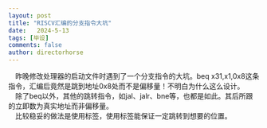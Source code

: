 ```yaml
---
layout: post
title: "RISCV汇编的分支指令大坑"
date:   2024-5-13
tags: [毕设]
comments: false
author: directorhorse
---
```

&ensp;&ensp;昨晚修改处理器的启动文件时遇到了一个分支指令的大坑。beq x31,x1,0x8这条指令，汇编后竟然是跳到地址0x8处而不是偏移量！不明白为什么这么设计。\
&ensp;&ensp;除了beq以外，其他的跳转指令，如jal、jalr、bne等，也都是如此。其后所跟的立即数为真实地址而非偏移量。\
&ensp;&ensp;比较稳妥的做法是使用标签，使用标签能保证一定跳转到想要的位置。